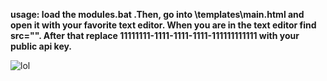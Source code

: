 <B> usage: load the modules.bat .Then, go into \templates\main.html and open it with your favorite text editor. When you are in the text editor find src="". After that replace 11111111-1111-1111-1111-111111111111 with your public api key. </B>

![lol](https://github-readme-stats.vercel.app/api?username=twrps&show_icons=true&theme=dark)
